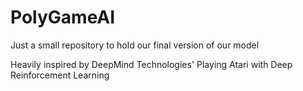 # PolyGameAI
Just a small repository to hold our final version of our model

Heavily inspired by DeepMind Technologies' Playing Atari with Deep Reinforcement Learning
